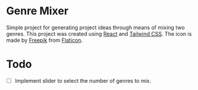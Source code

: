 # Genre Mixer

Simple project for generating project ideas through means of mixing two genres.
This project was created using [React](https://reactjs.org) and
[Tailwind CSS](https://tailwindcss.com/). The icon is made by
[Freepik](https://www.freepik.com) from [Flaticon](https://flaticon.com).

# Todo

- [ ] Implement slider to select the number of genres to mix.
